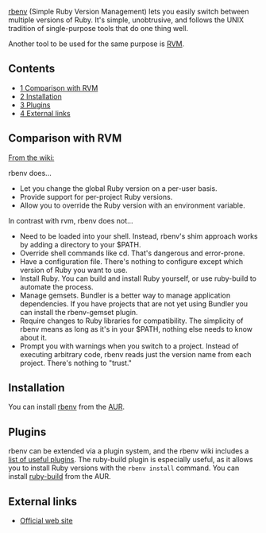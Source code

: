 [rbenv](https://github.com/sstephenson/rbenv) (Simple Ruby Version Management) lets you easily switch between multiple versions of Ruby. It's simple, unobtrusive, and follows the UNIX tradition of single-purpose tools that do one thing well.

Another tool to be used for the same purpose is [RVM](/index.php/RVM "RVM").

## Contents

*   [1 Comparison with RVM](#Comparison_with_RVM)
*   [2 Installation](#Installation)
*   [3 Plugins](#Plugins)
*   [4 External links](#External_links)

## Comparison with RVM

[From the wiki:](https://github.com/sstephenson/rbenv/wiki/Why-rbenv%3F)

rbenv does...

*   Let you change the global Ruby version on a per-user basis.
*   Provide support for per-project Ruby versions.
*   Allow you to override the Ruby version with an environment variable.

In contrast with rvm, rbenv does not...

*   Need to be loaded into your shell. Instead, rbenv's shim approach works by adding a directory to your $PATH.
*   Override shell commands like cd. That's dangerous and error-prone.
*   Have a configuration file. There's nothing to configure except which version of Ruby you want to use.
*   Install Ruby. You can build and install Ruby yourself, or use ruby-build to automate the process.
*   Manage gemsets. Bundler is a better way to manage application dependencies. If you have projects that are not yet using Bundler you can install the rbenv-gemset plugin.
*   Require changes to Ruby libraries for compatibility. The simplicity of rbenv means as long as it's in your $PATH, nothing else needs to know about it.
*   Prompt you with warnings when you switch to a project. Instead of executing arbitrary code, rbenv reads just the version name from each project. There's nothing to "trust."

## Installation

You can install [rbenv](https://aur.archlinux.org/packages/rbenv/) from the [AUR](/index.php/AUR "AUR").

## Plugins

rbenv can be extended via a plugin system, and the rbenv wiki includes a [list of useful plugins](https://github.com/sstephenson/rbenv/wiki/Plugins). The ruby-build plugin is especially useful, as it allows you to install Ruby versions with the `rbenv install` command. You can install [ruby-build](https://aur.archlinux.org/packages/ruby-build/) from the AUR.

## External links

*   [Official web site](http://rbenv.org/)